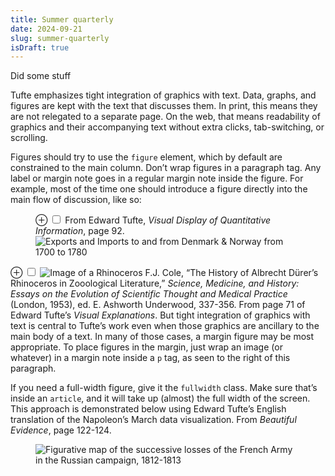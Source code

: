 ```yaml
---
title: Summer quarterly
date: 2024-09-21
slug: summer-quarterly
isDraft: true
---
```


Did some stuff

<p>Tufte emphasizes tight integration of graphics with text. Data, graphs, and figures are kept with the text that discusses them. In print, this means they are not relegated to a separate page. On the web, that means readability of graphics and their accompanying text without extra clicks, tab-switching, or scrolling.</p>
<p>Figures should try to use the <code>figure</code> element, which by default are constrained to the main column. Don’t wrap figures in a paragraph tag. Any label or margin note goes in a regular margin note inside the figure. For example, most of the time one should introduce a figure directly into the main flow of discussion, like so:</p>

<figure>
  <label for="mn-exports-imports" class="margin-toggle">&#8853;</label>
  <input type="checkbox" id="mn-exports-imports" class="margin-toggle"/>
  <span class="marginnote">From Edward Tufte, <em>Visual Display of Quantitative Information</em>, page 92.</span>
  <img src="https://edwardtufte.github.io/tufte-css/img/exports-imports.png" alt="Exports and Imports to and from Denmark & Norway from 1700 to 1780" />
</figure>

<p>
  <label for="mn-figure-1" class="margin-toggle">&#8853;</label>
  <input type="checkbox" id="mn-figure-1" class="margin-toggle"/>
  <span class="marginnote"><img src="https://edwardtufte.github.io/tufte-css/img/rhino.png" alt="Image of a Rhinoceros"/>
    F.J. Cole, “The History of Albrecht Dürer’s Rhinoceros in Zooological Literature,” <em>Science, Medicine, and History: Essays on the Evolution of Scientific Thought and Medical Practice</em> (London, 1953), ed. E. Ashworth Underwood, 337-356. From page 71 of Edward Tufte’s <em>Visual Explanations</em>.
  </span>
  But tight integration of graphics with text is central to Tufte’s work even when those graphics are ancillary to the main body of a text. In many of those cases, a margin figure may be most appropriate. To place figures in the margin, just wrap an image (or whatever) in a margin note inside a <code>p</code> tag, as seen to the right of this paragraph.
</p>

<p>
  If you need a full-width figure, give it the <code>fullwidth</code> class. Make sure that’s inside an <code>article</code>, and it will take up (almost) the full width of the screen. This approach is demonstrated below using Edward Tufte’s English translation of the Napoleon’s March data visualization. From <em>Beautiful Evidence</em>, page 122-124.
</p>

<figure class="fullwidth">
  <img src="https://edwardtufte.github.io/tufte-css/img/napoleons-march.png" alt="Figurative map of the successive losses of the French Army in the Russian campaign, 1812-1813" />
</figure>
